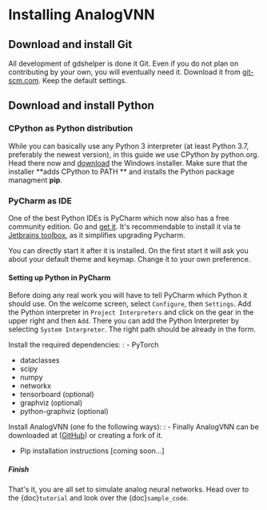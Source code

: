 # Installing AnalogVNN

## Download and install Git

All development of gdshelper is done it Git. Even if you do not plan on contributing by your own, you will eventually
need it. Download it from [git-scm.com](http://git-scm.com/downloads). Keep the default settings.

## Download and install Python

### CPython as Python distribution

While you can basically use any Python 3 interpreter (at least Python 3.7, preferably the newest version), in this guide
we use CPython by python.org. Head there now and
[download](https://www.python.org/downloads/) the Windows installer. Make sure that the installer **adds CPython to PATH
** and installs the Python package managment **pip**.

### PyCharm as IDE

One of the best Python IDEs is PyCharm which now also has a free community edition. Go and
[get it](http://www.jetbrains.com/pycharm/).
It's recommendable to install it via te [Jetbrains toolbox](https://www.jetbrains.com/toolbox/), as it simplifies
upgrading Pycharm.

You can directly start it after it is installed. On the first start it will ask you about your default theme and keymap.
Change it to your own preference.

#### Setting up Python in PyCharm

Before doing any real work you will have to tell PyCharm which Python it should use. On the welcome screen, select
`Configure`, then `Settings`. Add the Python interpreter in `Project Interpreters` and click
on the gear in the upper right and then `Add`. There you can add the Python Interpreter by
selecting `System Interpreter`.
The right path should be already in the form.

Install the required dependencies:
: - PyTorch
- dataclasses
- scipy
- numpy
- networkx
- tensorboard (optional)
- graphviz (optional)
- python-graphviz (optional)

Install AnalogVNN (one fo the following ways):
: - Finally AnalogVNN can be downloaded at ([GitHub](https://github.com/Photonics-Pitt-Org/AnalogVNN)) or creating a
fork of it.
- Pip installation instructions \[coming soon...\]

##### Finish

That's it, you are all set to simulate analog neural networks. Head over to the {doc}`tutorial` and look over the
{doc}`sample_code`.
